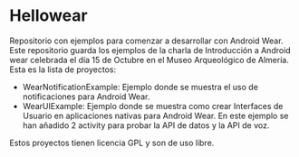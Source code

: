 Hellowear
=========

Repositorio con ejemplos para comenzar a desarrollar con Android Wear. Este repositorio guarda los ejemplos de la charla de Introducción a Android wear celebrada el día 15 de Octubre en el Museo Arqueológico de Almeria. Esta es la lista de proyectos:

 - WearNotificationExample: Ejemplo donde se muestra el uso de notificaciones para Android Wear.
 - WearUIExample: Ejemplo donde se muestra como crear Interfaces de Usuario en aplicaciones nativas para Android Wear. En este ejemplo se han añadido 2 activity para probar la API de datos y la API de voz.

Estos proyectos tienen licencia GPL y son de uso libre.

